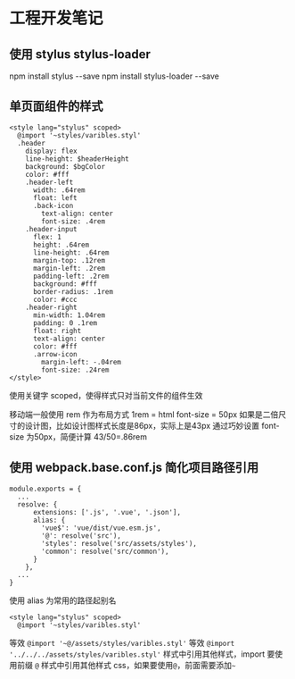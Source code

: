 # 工程开发笔记

## 使用 stylus stylus-loader

npm install stylus --save
npm install stylus-loader --save

## 单页面组件的样式
``` 
<style lang="stylus" scoped>
  @import '~styles/varibles.styl'
  .header
    display: flex
    line-height: $headerHeight
    background: $bgColor
    color: #fff
    .header-left
      width: .64rem
      float: left
      .back-icon
        text-align: center
        font-size: .4rem
    .header-input
      flex: 1
      height: .64rem
      line-height: .64rem
      margin-top: .12rem
      margin-left: .2rem
      padding-left: .2rem
      background: #fff
      border-radius: .1rem
      color: #ccc
    .header-right
      min-width: 1.04rem
      padding: 0 .1rem
      float: right
      text-align: center
      color: #fff
      .arrow-icon
        margin-left: -.04rem
        font-size: .24rem
</style>
```
使用关键字 scoped，使得样式只对当前文件的组件生效

移动端一般使用 rem 作为布局方式
1rem = html font-size = 50px
如果是二倍尺寸的设计图，比如设计图样式长度是86px，实际上是43px
通过巧妙设置 font-size 为50px，简便计算 43/50=.86rem


## 使用 webpack.base.conf.js 简化项目路径引用
```
module.exports = {
  ...
  resolve: {
      extensions: ['.js', '.vue', '.json'],
      alias: {
        'vue$': 'vue/dist/vue.esm.js',
        '@': resolve('src'),
        'styles': resolve('src/assets/styles'),
        'common': resolve('src/common'),
      }
    },
  ...
}
```
使用 alias 为常用的路径起别名
```
<style lang="stylus" scoped>
  @import '~styles/varibles.styl'
```
等效   `@import '~@/assets/styles/varibles.styl'`
等效   `@import '../../../assets/styles/varibles.styl'`
样式中引用其他样式，import 要使用前缀 `@`
样式中引用其他样式 css，如果要使用`@`，前面需要添加`~`
